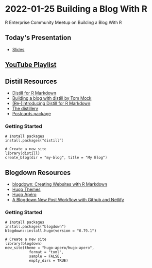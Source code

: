# 2022-01-25 Building a Blog With R
R Enterprise Community Meetup on Building a Blog With R

## Today's Presentation

* [Slides](https://colorado.rstudio.com/rsc/building-a-blog-with-r/)

## [YouTube Playlist](https://youtube.com/playlist?list=PLXKlQEvIRus-qu1hjc8SyElSamAcT-KaE)

## Distill Resources

* [Distill for R Markdown](https://rstudio.github.io/distill/)
* [Building a blog with distill by Tom Mock](https://themockup.blog/posts/2020-08-01-building-a-blog-with-distill/)
* [(Re-)introducing Distill for R Markdown](https://www.rstudio.com/blog/distill/)
* [The distillery](https://distillery.rbind.io/)
* [Postcards package](https://github.com/seankross/postcards)

### Getting Started

```
# Install packages
install.packages("distill”)

# Create a new site
library(distill)
create_blog(dir = "my-blog", title = "My Blog")
```

## Blogdown Resources

* [blogdown: Creating Websites with R Markdown](https://bookdown.org/yihui/blogdown/)
* [Hugo Themes](https://themes.gohugo.io/)
* [Hugo Apéro](https://hugo-apero-docs.netlify.app/)
* [A Blogdown New Post Workflow with Github and Netlify](https://www.garrickadenbuie.com/blog/blogdown-netlify-new-post-workflow/)

### Getting Started

```
# Install packages
install.packages("blogdown")
blogdown::install.hugo(version = "0.79.1")

# Create a new site
library(blogdown)
new_site(theme = "hugo-apero/hugo-apero", 
           format = "toml",
           sample = FALSE,
           empty_dirs = TRUE)
```
